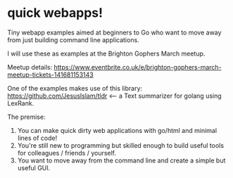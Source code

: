 # quick webapps!
Tiny webapp examples aimed at beginners to Go who want to move away from just building command line applications.

I will use these as examples at the Brighton Gophers March meetup.

Meetup details:
https://www.eventbrite.co.uk/e/brighton-gophers-march-meetup-tickets-141681153143

One of the examples makes use of this library: https://github.com/JesusIslam/tldr <-- a Text summarizer for golang using LexRank.

The premise:

1) You can make quick dirty web applications with go/html and minimal lines of code!
2) You're still new to programming but skilled enough to build useful tools for colleagues / friends / yourself.
3) You want to move away from the command line and create a simple but useful GUI.
